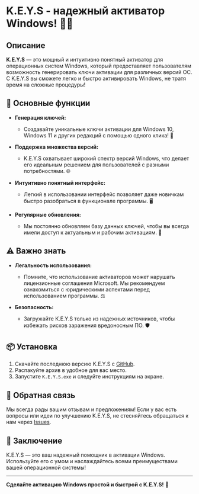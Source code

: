 # K.E.Y.S - надежный активатор Windows! 🚀🔑



## Описание
**K.E.Y.S** — это мощный и интуитивно понятный активатор для операционных систем Windows, который предоставляет пользователям возможность генерировать ключи активации для различных версий ОС. С K.E.Y.S вы сможете легко и быстро активировать Windows, не тратя время на сложные процедуры!

## 🌟 Основные функции
- **Генерация ключей:** 
  - Создавайте уникальные ключи активации для Windows 10, Windows 11 и других редакций с помощью одного клика! 🔑

- **Поддержка множества версий:** 
  - K.E.Y.S охватывает широкий спектр версий Windows, что делает его идеальным решением для пользователей с разными потребностями. 🌐

- **Интуитивно понятный интерфейс:** 
  - Легкий в использовании интерфейс позволяет даже новичкам быстро разобраться в функционале программы. 🖥️

- **Регулярные обновления:** 
  - Мы постоянно обновляем базу данных ключей, чтобы вы всегда имели доступ к актуальным и рабочим активациям. 🔄

## ⚠️ Важно знать
- **Легальность использования:** 
  - Помните, что использование активаторов может нарушать лицензионные соглашения Microsoft. Мы рекомендуем ознакомиться с юридическими аспектами перед использованием программы. ⚖️

- **Безопасность:** 
  - Загружайте K.E.Y.S только из надежных источников, чтобы избежать рисков заражения вредоносным ПО. 🛡️

## 📦 Установка
1. Скачайте последнюю версию K.E.Y.S с [GitHub](https://github.com/Cats-coding-batch/keys).
2. Распакуйте архив в удобное для вас место.
3. Запустите `K.E.Y.S.exe` и следуйте инструкциям на экране.

## 💬 Обратная связь
Мы всегда рады вашим отзывам и предложениям! Если у вас есть вопросы или идеи по улучшению K.E.Y.S, не стесняйтесь обращаться к нам через [Issues](https://github.com/Cats-coding-batch/keys/issues).

## 🚀 Заключение
K.E.Y.S — это ваш надежный помощник в активации Windows. Используйте его с умом и наслаждайтесь всеми преимуществами вашей операционной системы!

---

**Сделайте активацию Windows простой и быстрой с K.E.Y.S!** 🎉
